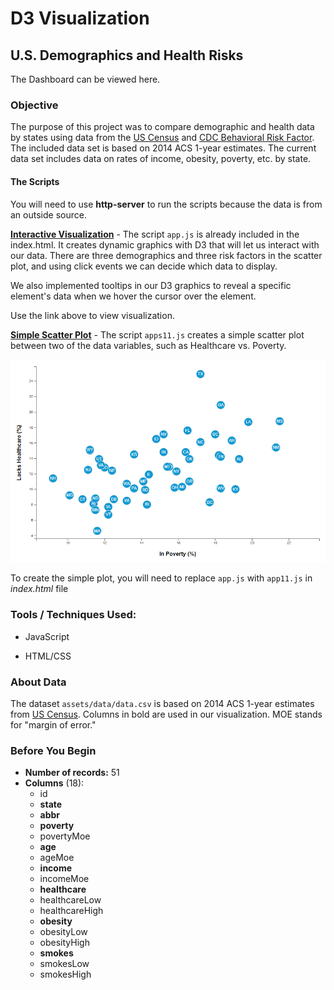 # D3 Visualization

## U.S. Demographics and Health Risks

The Dashboard can be viewed here.

### Objective

The purpose of this project was to compare demographic and health data by states using data from the [US Census](https://data.census.gov/cedsci/) and [CDC Behavioral Risk Factor](https://chronicdata.cdc.gov/). The included data set is based on 2014 ACS 1-year estimates. The current data set includes data on rates of income, obesity, poverty, etc. by state. 



#### The Scripts

You will need to use **http-server** to run the scripts because the data is from an outside source.

**<u>Interactive Visualization</u>** - The script `app.js` is already included in the index.html. It creates dynamic graphics with D3 that will let us interact with our data. There are three demographics and three risk factors in the scatter plot, and using click events we can decide which data to display.

We also implemented tooltips in our D3 graphics to reveal a specific element's data when we hover the cursor over the element. 

Use the link above to view visualization. 

**<u>Simple Scatter Plot</u>** - The script `apps11.js`  creates a simple scatter plot between two of the data variables, such as Healthcare vs. Poverty.

![](Images/D3_simple_scatter_plot.png)

To create the simple plot, you will need to replace `app.js` with `app11.js` in *index.html* file

 <script type="text/javascript" src="assets/js/app11.js"></script>

###  Tools / Techniques Used:

- JavaScript

- HTML/CSS

  

### About Data

 The dataset `assets/data/data.csv` is based on 2014 ACS 1-year estimates from [US Census](https://data.census.gov/cedsci/). Columns in bold are used in our visualization. MOE stands for "margin of error."

### Before You Begin

- **Number of records:**     51
- **Columns** (18):
  - id
  - **state**
  - **abbr**
  - **poverty**
  - povertyMoe
  - **age**
  - ageMoe
  - **income**
  - incomeMoe
  - **healthcare**
  - healthcareLow
  - healthcareHigh
  - **obesity**
  - obesityLow
  - obesityHigh
  - **smokes**
  - smokesLow
  - smokesHigh